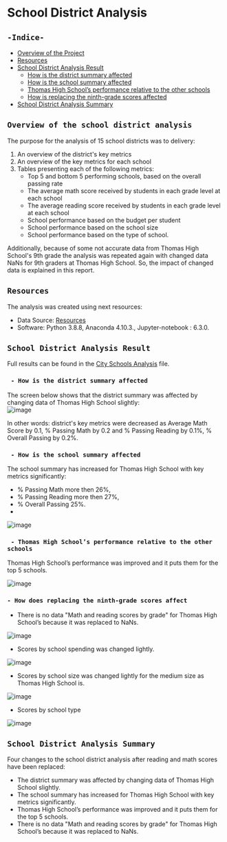 # School District Analysis	
## `-Indice-`	
	
- [Overview of the Project](#overview-of-the-school-district-analysis)	
- [Resources](#resources)	
- [School District Analysis Result](#School-District-Analysis-Result)	
  - [How is the district summary affected](#How-is-the-district-summary-affected)	
  - [How is the school summary affected](#How-is-the-school-summary-affected)	
  - [Thomas High School’s performance relative to the other schools](#performance-relative-to-the-other-schools)
  - [How is replacing the ninth-grade scores affected](#How-does-replacing-the-ninth-grade-scores-affect)		 
- [School District Analysis Summary](#School-District-Analysis-Summary)	
	
## `Overview of the school district analysis`	
	
The purpose for the analysis of 15 school districts was to delivery: 	
1. An overview of the district's key metrics	
2. An overview of the key metrics for each school	
3. Tables presenting each of the following metrics:	
    - Top 5 and bottom 5 performing schools, based on the overall passing rate	
    - The average math score received by students in each grade level at each school	
    - The average reading score received by students in each grade level at each school	
    - School performance based on the budget per student	
    - School performance based on the school size 	
    - School performance based on the type of school.	
	
 Additionally, because of some not accurate data from Thomas High School's 9th grade the analysis was repeated again with changed data NaNs for 9th graders at Thomas High School. So, the impact of changed data is explained in this report.	
## `Resources`	
The analysis was created using next resources:	
  - Data Source:  [Resources](./Resources/)	
  - Software: Python 3.8.8, Anaconda 4.10.3., Jupyter-notebook : 6.3.0.	
## `School District Analysis Result`	
	
Full results can be found in the [City Schools Analysis](./PyCitySchools_Challenge.ipynb) file.	
  ### ` - How is the district summary affected`	
	
The screen below shows that the district summary was affected by changing data of Thomas High School slightly:	
![image](https://user-images.githubusercontent.com/68247343/126917260-9d6f821e-b6db-438f-b69c-9b2adb75fb48.png)	

In other words: district's key metrics were decreased as Average Math Score by 0.1, % Passing Math by 0.2 and % Passing Reading by 0.1%, % Overall Passing by 0.2%.
  ### ` - How is the school summary affected`	

The school summary has increased for Thomas High School with key metrics significantly:
  - % Passing Math more then 26%, 
  - % Passing Reading more then 27%, 
  - % Overall Passing 25%.
  - 
![image](https://user-images.githubusercontent.com/68247343/126929760-97c2c2d1-a995-4d61-afe8-93548d29ea06.png)

  ### ` - Thomas High School’s performance relative to the other schools`	

Thomas High School’s performance was improved and it puts them for the top 5 schools.

![image](https://user-images.githubusercontent.com/68247343/126929806-02e4869e-5203-4bb9-8333-13a1441f0cc0.png)
 
  ### `- How does replacing the ninth-grade scores affect`	

 - There is no data "Math and reading scores by grade" for Thomas High School’s because it was replaced to NaNs.

![image](https://user-images.githubusercontent.com/68247343/126929963-c31a7449-4800-47de-b2b2-1b2c114ab1ae.png)

 - Scores by school spending was changed lightly.

![image](https://user-images.githubusercontent.com/68247343/126930052-b9ed687a-ee65-44b7-b7d8-adc7d4a876bb.png)

 - Scores by school size was changed lightly for the medium size as Thomas High School is.

![image](https://user-images.githubusercontent.com/68247343/126930168-55b17b6e-ff98-44b2-8fee-7931af9e953f.png)

- Scores by school type	

![image](https://user-images.githubusercontent.com/68247343/126930311-51bdf601-bec9-4945-8781-12a4b5675fef.png)

	
## `School District Analysis Summary`	
	
Four changes to the school district analysis after reading and math scores have been replaced:
  - The district summary was affected by changing data of Thomas High School slightly.
  - The school summary has increased for Thomas High School with key metrics significantly.
  - Thomas High School’s performance was improved and it puts them for the top 5 schools.
  - There is no data "Math and reading scores by grade" for Thomas High School’s because it was replaced to NaNs.
